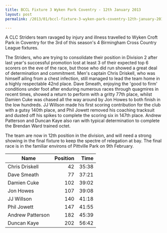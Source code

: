 ```yaml
---
title: BCCL Fixture 3 Wyken Park Coventry - 12th January 2013
layout: post
permalink: /2013/01/bccl-fixture-3-wyken-park-coventry-12th-january-2013/

---
```


A CLC Striders team ravaged by injury and illness travelled to Wyken Croft Park in Coventry for the 3rd of this season's 4 Birmingham Cross Country League fixtures.
  
The Striders, who are trying to consolidate their position in Division 2 after last year's successful promotion lost at least 3 of their expected top 6 scorers on the eve of the race, but those who did run showed a great deal of determination and commitment. Men's captain Chris Driskell, who was himself ailing from a chest infection, still managed to lead the team home in a highly respectable 42nd place. Dave Smeath, enjoying the 'good to firm' conditions under foot after enduring numerous races through quagmires in recent times, showed a return to perform with a gritty 77th place, whilst Damien Cuke was chased all the way around by Jon Howes to both finish in the low hundreds. JJ Willson made his first scoring contribution for the club with a gutsy 140th place, and Phil Jowett removed his coaching tracksuit and dusted off his spikes to complete the scoring six in 147th place. Andrew Patterson and Duncan Kaye also ran with typical determination to complete the Brendan Ward trained octet.

The team are now in 12th position in the division, and will need a strong showing in the final fixture to keep the spectre of relegation at bay. The final race is in the familiar environs of Pittville Park on 9th February.

|Name|Position|Time|
|--- |---:|---:|
|Chris Driskell|42|35:38|
|Dave Smeath|77|37:21|
|Damien Cuke|102|39:02|
|Jon Howes|107|39:08|
|JJ Willson|140|41:18|
|Phil Jowett|147|41:55|
|Andrew Patterson|182|45:39|
|Duncan Kaye|202|56:42|
